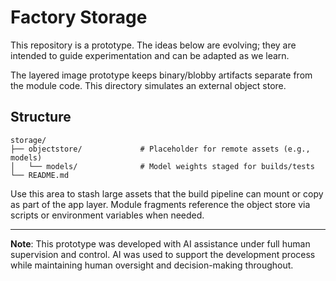 # Factory Storage

This repository is a prototype. The ideas below are evolving; they are intended to guide experimentation and can be adapted as we learn.

The layered image prototype keeps binary/blobby artifacts separate from the module code. This directory simulates an external object store.

## Structure

```
storage/
├── objectstore/             # Placeholder for remote assets (e.g., models)
│   └── models/              # Model weights staged for builds/tests
└── README.md
```

Use this area to stash large assets that the build pipeline can mount or copy as part of the app layer. Module fragments reference the object store via scripts or environment variables when needed.

---

**Note**: This prototype was developed with AI assistance under full human supervision and control. AI was used to support the development process while maintaining human oversight and decision-making throughout.
